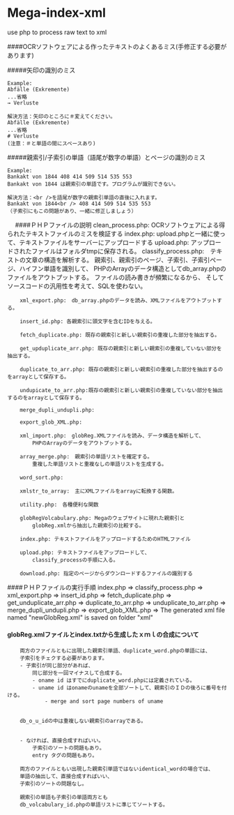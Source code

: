 Mega-index-xml
==============

use php to process raw text to xml

####OCRソフトウェアによる作ったテキストのよくあるミス(手修正する必要があります)

#####矢印の識別のミス

    Example:
    Abfälle (Exkremente)
    ...省略
    → Verluste
     
    解決方法：矢印のところに＃変えてください。
    Abfälle (Exkremente)
    ...省略
    # Verluste
    (注意：＃と単語の間にスペースあり)
    
#####親索引/子索引の単語（語尾が数字の単語）とページの識別のミス   

    Example:
    Bankakt von 1844 408 414 509 514 535 553
    Bankakt von 1844 は親索引の単語です。プログラムが識別できない。
    
    解決方法：<br />を語尾が数字の親索引単語の直後に入れます。
    Bankakt von 1844<br /> 408 414 509 514 535 553
    （子索引にもこの問題があり、一緒に修正しましょう）
 　
####ＰＨＰファイルの説明
        clean_process.php: OCRソフトウェアによる得られたテキストファイルのミスを検証する
        index.php: upload.phpと一緒に使って、テキストファイルをサーバーにアップロードする
        upload.php: アップロードされたファイルはフォルダtmpに保存される。
        classify_process.php:　テキストの文章の構造を解析する。
            親索引、親索引のページ、子索引、子索引ページ、ハイフン単語を識別して、
            PHPのArrayのデータ構造としてdb_array.phpのファイルをアウトプットする。
            ファイルの読み書きが頻繁になるから、
            そしてソースコードの汎用性を考えて、SQLを使わない。

        xml_export.php:　db_array.phpのデータを読み、XMLファイルをアウトプットする。

        insert_id.php: 各親索引に頭文字を含むIDを与える。

        fetch_duplicate.php: 既存の親索引と新しい親索引の重複した部分を抽出する。

        get_upduplicate_arr.php: 既存の親索引と新しい親索引の重複していない部分を抽出する。

        duplicate_to_arr.php: 既存の親索引と新しい親索引の重複した部分を抽出するのをarrayとして保存する。

        undupicate_to_arr.php:既存の親索引と新しい親索引の重複していない部分を抽出するのをarrayとして保存する。

        merge_dupli_undupli.php:

        export_glob_XML.php:

        xml_import.php:　globReg.XMLファイルを読み、データ構造を解析して、
            PHPのArrayのデータをアウトプットする。

        array_merge.php:　親索引の単語リストを確定する。
            重複した単語リストと重複なしの単語リストを生成する。

        word_sort.php:　

        xmlstr_to_array:　主にXMLファイルをarrayに転換する関数。

        utility.php:　各種便利な関数

        globRegVolcabulary.php: Megaのウェブサイトに現れた親索引と
            globReg.xmlから抽出した親索引の比較する。

        index.php: テキストファイルをアップロードするためのHTMLファイル

        upload.php: テキストファイルをアップロードして、
            classify_processの手順に入る。
            
        download.php: 指定のページからダウンロードするファイルの識別する



####ＰＨＰファイルの実行手順
	index.php =>
    classify_process.php =>
	xml_export.php =>
    insert_id.php =>
    fetch_duplicate.php =>
    get_unduplicate_arr.php =>
    duplicate_to_arr.php =>
    unduplicate_to_arr.php =>
    merge_dupli_undupli.php => 
    export_glob_XML.php =>
    The generated xml file named "newGlobReg.xml" is saved on folder "xml"



#### globReg.xmlファイルとindex.txtから生成したｘｍｌの合成について
        両方のファイルともに出現した親索引単語、duplicate_word.phpの単語には、
        子索引をチェクする必要があります。
        - 子索引が同じ部分があれば、
            同じ部分を一回マイナスして合成する。
            - oname id はすでにduplicate_word.phpには定義されている。
            - uname id はonameのunameを全部ソートして、親索引のＩＤの後ろに番号を付ける。
                - merge and sort page numbers of uname


        db_o_u_idの中は重複しない親索引のarrayである。
        

        - なければ、直接合成すればいい。
            子索引のソートの問題もあり。
            entry タグの問題もあり。

        両方のファイルともい出現した親索引単語ではないidentical_wordの場合では、
        単語の抽出して、直接合成すればいい、
        子索引のソートの問題なし。

        親索引の単語も子索引の単語両方とも
        db_volcabulary_id.phpの単語リストに準じてソートする。
